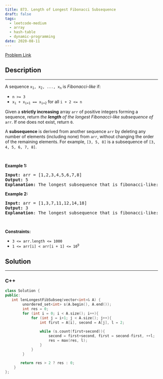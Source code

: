 ```yaml
---
title: 873. Length of Longest Fibonacci Subsequence
draft: false
tags: 
  - leetcode-medium
  - array
  - hash-table
  - dynamic-programming
date: 2020-08-11
---
```


[Problem Link](https://leetcode.com/problems/length-of-longest-fibonacci-subsequence/)

## Description

---
<p>A sequence <code>x<sub>1</sub>, x<sub>2</sub>, ..., x<sub>n</sub></code> is <em>Fibonacci-like</em> if:</p>

<ul>
	<li><code>n &gt;= 3</code></li>
	<li><code>x<sub>i</sub> + x<sub>i+1</sub> == x<sub>i+2</sub></code> for all <code>i + 2 &lt;= n</code></li>
</ul>

<p>Given a <b>strictly increasing</b> array <code>arr</code> of positive integers forming a sequence, return <em>the <strong>length</strong> of the longest Fibonacci-like subsequence of</em> <code>arr</code>. If one does not exist, return <code>0</code>.</p>

<p>A <strong>subsequence</strong> is derived from another sequence <code>arr</code> by deleting any number of elements (including none) from <code>arr</code>, without changing the order of the remaining elements. For example, <code>[3, 5, 8]</code> is a subsequence of <code>[3, 4, 5, 6, 7, 8]</code>.</p>

<p>&nbsp;</p>
<p><strong class="example">Example 1:</strong></p>

<pre>
<strong>Input:</strong> arr = [1,2,3,4,5,6,7,8]
<strong>Output:</strong> 5
<strong>Explanation:</strong> The longest subsequence that is fibonacci-like: [1,2,3,5,8].</pre>

<p><strong class="example">Example 2:</strong></p>

<pre>
<strong>Input:</strong> arr = [1,3,7,11,12,14,18]
<strong>Output:</strong> 3
<strong>Explanation</strong>:<strong> </strong>The longest subsequence that is fibonacci-like: [1,11,12], [3,11,14] or [7,11,18].</pre>

<p>&nbsp;</p>
<p><strong>Constraints:</strong></p>

<ul>
	<li><code>3 &lt;= arr.length &lt;= 1000</code></li>
	<li><code>1 &lt;= arr[i] &lt; arr[i + 1] &lt;= 10<sup>9</sup></code></li>
</ul>


## Solution

---
### C++
``` cpp title='length-of-longest-fibonacci-subsequence'
class Solution {
public:
   int lenLongestFibSubseq(vector<int>& A) {
        unordered_set<int> s(A.begin(), A.end());
        int res = 0;
        for (int i = 0; i < A.size(); i++){
            for (int j = i+1; j < A.size(); j++){
                int first = A[i], second = A[j], l = 2;
                
                while (s.count(first+second)){
                    second = first+second, first = second-first, ++l;
                    res = max(res, l);
                }
            }
        }
       
       return res > 2 ? res : 0;
    }
};


```

